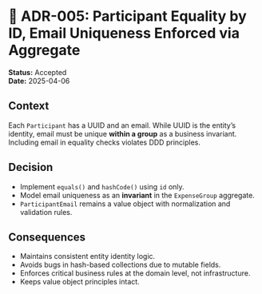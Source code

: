# 📁 ADR-005: Participant Equality by ID, Email Uniqueness Enforced via Aggregate

**Status:** Accepted  
**Date:** 2025-04-06

## Context
Each `Participant` has a UUID and an email. While UUID is the entity’s identity, email must be unique **within a group** as a business invariant. Including email in equality checks violates DDD principles.

## Decision
- Implement `equals()` and `hashCode()` using `id` only.
- Model email uniqueness as an **invariant** in the `ExpenseGroup` aggregate.
- `ParticipantEmail` remains a value object with normalization and validation rules.

## Consequences
- Maintains consistent entity identity logic.
- Avoids bugs in hash-based collections due to mutable fields.
- Enforces critical business rules at the domain level, not infrastructure.
- Keeps value object principles intact.
